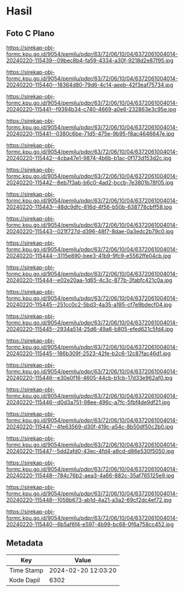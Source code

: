 # Hasil

## Foto C Plano

https://sirekap-obj-formc.kpu.go.id/9054/pemilu/pdpr/63/72/06/10/04/6372061004014-20240220-115439--09bec8b4-fa59-4334-a30f-9218d2e87f95.jpg

https://sirekap-obj-formc.kpu.go.id/9054/pemilu/pdpr/63/72/06/10/04/6372061004014-20240220-115440--18364d80-79d6-4c14-aeeb-42f3eaf75734.jpg

https://sirekap-obj-formc.kpu.go.id/9054/pemilu/pdpr/63/72/06/10/04/6372061004014-20240220-115441--f9394b34-c740-4669-a0e6-232863e3c95e.jpg

https://sirekap-obj-formc.kpu.go.id/9054/pemilu/pdpr/63/72/06/10/04/6372061004014-20240220-115441--0380c6be-71d5-475e-9b95-f8ac4646647e.jpg

https://sirekap-obj-formc.kpu.go.id/9054/pemilu/pdpr/63/72/06/10/04/6372061004014-20240220-115442--4cba47e1-9874-4b6b-b1ac-0f173d153d2c.jpg

https://sirekap-obj-formc.kpu.go.id/9054/pemilu/pdpr/63/72/06/10/04/6372061004014-20240220-115442--8eb7f3ab-b6c0-4ad2-bccb-7e3801b78f05.jpg

https://sirekap-obj-formc.kpu.go.id/9054/pemilu/pdpr/63/72/06/10/04/6372061004014-20240220-115443--48dc9dfc-816d-4f56-b50b-638778cbff58.jpg

https://sirekap-obj-formc.kpu.go.id/9054/pemilu/pdpr/63/72/06/10/04/6372061004014-20240220-115443--021f727d-d396-48f7-8dae-0a3edc2b79c0.jpg

https://sirekap-obj-formc.kpu.go.id/9054/pemilu/pdpr/63/72/06/10/04/6372061004014-20240220-115444--3115e890-bee3-41b9-9fc9-e5562ffe04cb.jpg

https://sirekap-obj-formc.kpu.go.id/9054/pemilu/pdpr/63/72/06/10/04/6372061004014-20240220-115444--e02e20aa-1d65-4c3c-877b-3fabfc421c0a.jpg

https://sirekap-obj-formc.kpu.go.id/9054/pemilu/pdpr/63/72/06/10/04/6372061004014-20240220-115445--251cc0c2-5bd3-4a35-a195-cf7e9bdecf04.jpg

https://sirekap-obj-formc.kpu.go.id/9054/pemilu/pdpr/63/72/06/10/04/6372061004014-20240220-115445--2934a514-25d6-49a6-b805-efed621c5fd4.jpg

https://sirekap-obj-formc.kpu.go.id/9054/pemilu/pdpr/63/72/06/10/04/6372061004014-20240220-115445--186b309f-2523-42fe-b2c6-12c87fac46d1.jpg

https://sirekap-obj-formc.kpu.go.id/9054/pemilu/pdpr/63/72/06/10/04/6372061004014-20240220-115446--e30e0f16-4605-44cb-b1cb-17d33e962af0.jpg

https://sirekap-obj-formc.kpu.go.id/9054/pemilu/pdpr/63/72/06/10/04/6372061004014-20240220-115446--d0d3a751-98ee-496c-a7fc-5fbf4de9df21.jpg

https://sirekap-obj-formc.kpu.go.id/9054/pemilu/pdpr/63/72/06/10/04/6372061004014-20240220-115447--4fe63569-d30f-419c-a54c-8b50df50c2b0.jpg

https://sirekap-obj-formc.kpu.go.id/9054/pemilu/pdpr/63/72/06/10/04/6372061004014-20240220-115447--5dd2afd0-43ec-4fd4-a8cd-d86e530f5050.jpg

https://sirekap-obj-formc.kpu.go.id/9054/pemilu/pdpr/63/72/06/10/04/6372061004014-20240220-115448--784c76b2-aea3-4a66-882c-35af765125e9.jpg

https://sirekap-obj-formc.kpu.go.id/9054/pemilu/pdpr/63/72/06/10/04/6372061004014-20240220-115448--1058b673-ab1d-4a21-a3a2-69cf2dc4ef72.jpg

https://sirekap-obj-formc.kpu.go.id/9054/pemilu/pdpr/63/72/06/10/04/6372061004014-20240220-115440--6b5af6f4-e597-4b99-bc68-0f6a758cc452.jpg


## Metadata

| Key        | Value               |
| ---------- | ------------------- |
| Time Stamp | 2024-02-20 12:03:20 |
| Kode Dapil | 6302                |



